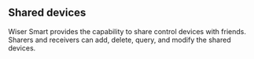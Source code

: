 ## Shared devices

Wiser Smart provides the capability to share control devices with friends. Sharers and receivers can add, delete, query, and modify the shared devices.


